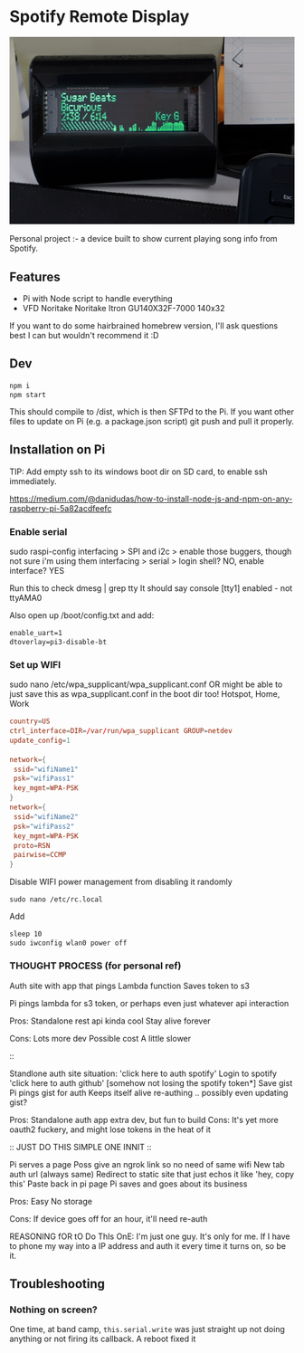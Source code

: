 # Spotify Remote Display

![Spotify Remote](spotify-remote.jpg)

Personal project :- a device built to show current playing song info from Spotify.

## Features

- Pi with Node script to handle everything
- VFD Noritake Noritake Itron GU140X32F-7000 140x32

If you want to do some hairbrained homebrew version, I'll ask questions best I can but wouldn't recommend it :D

## Dev

    npm i
    npm start

This should compile to /dist, which is then SFTPd to the Pi.
If you want other files to update on Pi (e.g. a package.json script) git push and pull it properly.

## Installation on Pi

TIP: Add empty ssh to its windows boot dir on SD card, to enable ssh immediately.

https://medium.com/@danidudas/how-to-install-node-js-and-npm-on-any-raspberry-pi-5a82acdfeefc

### Enable serial

sudo raspi-config
interfacing > SPI and i2c > enable those buggers, though not sure i'm using them
interfacing > serial > login shell? NO, enable interface? YES

Run this to check
dmesg | grep tty
It should say console [tty1] enabled - not ttyAMA0

Also open up /boot/config.txt and add:

    enable_uart=1
    dtoverlay=pi3-disable-bt

### Set up WIFI

sudo nano /etc/wpa_supplicant/wpa_supplicant.conf
OR might be able to just save this as wpa_supplicant.conf in the boot dir too!
Hotspot, Home, Work

```conf
country=US
ctrl_interface=DIR=/var/run/wpa_supplicant GROUP=netdev
update_config=1

network={
 ssid="wifiName1"
 psk="wifiPass1"
 key_mgmt=WPA-PSK
}
network={
 ssid="wifiName2"
 psk="wifiPass2"
 key_mgmt=WPA-PSK
 proto=RSN
 pairwise=CCMP
}
```

Disable WIFI power management from disabling it randomly

    sudo nano /etc/rc.local

Add

    sleep 10
    sudo iwconfig wlan0 power off

### THOUGHT PROCESS (for personal ref)

Auth site with app that pings
Lambda function
Saves token to s3

Pi pings lambda for s3 token, or perhaps even just whatever api interaction

Pros:
Standalone rest api kinda cool
Stay alive forever

Cons:
Lots more dev
Possible cost
A little slower

::

Standlone auth site situation:
'click here to auth spotify'
Login to spotify
'click here to auth github'
[somehow not losing the spotify token*]
Save gist
Pi pings gist for auth
Keeps itself alive re-authing .. possibly even updating gist?

Pros:
Standalone auth app extra dev, but fun to build
Cons:
It's yet more oauth2 fuckery, and might lose tokens in the heat of it

:: JUST DO THIS SIMPLE ONE INNIT ::

Pi serves a page
Poss give an ngrok link so no need of same wifi
New tab auth url (always same)
Redirect to static site that just echos it like 'hey, copy this'
Paste back in pi page
Pi saves and goes about its business

Pros:
Easy
No storage

Cons:
If device goes off for an hour, it'll need re-auth

REASONING fOR tO Do ThIs OnE:
I'm just one guy. It's only for me. If I have to phone my way into a IP address and auth it every time it turns on, so be it.

## Troubleshooting

### Nothing on screen?

One time, at band camp, `this.serial.write` was just straight up not doing anything or not firing its callback. A reboot fixed it
